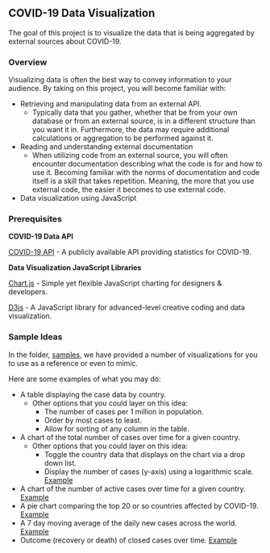 
## COVID-19 Data Visualization

The goal of this project is to visualize the data that is being aggregated by external sources about COVID-19.


### Overview

Visualizing data is often the best way to convey information to your audience. By taking on this project, you will become familiar with:

- Retrieving and manipulating data from an external API.
	- Typically data that you gather, whether that be from your own database or from an external source, is in a different structure than you want it in. Furthermore, the data may require additional calculations or aggregation to be performed against it.
- Reading and understanding external documentation
	- When utilizing code from an external source, you will often encounter documentation describing what the code is for and how to use it. Becoming familiar with the norms of documentation and code itself is a skill that takes repetition. Meaning, the more that you use external code, the easier it becomes to use external code. 
- Data visualization using JavaScript
 
### Prerequisites

**COVID-19 Data API**

[COVID-19 API](https://documenter.getpostman.com/view/10808728/SzS8rjbc?version=latest) - A publicly available API providing statistics for COVID-19.

**Data Visualization JavaScript Libraries**

[Chart.js](https://www.chartjs.org/) - Simple yet flexible JavaScript charting for designers & developers.

[D3js](https://d3js.org/) - A JavaScript library for advanced-level creative coding and data visualization.


### Sample Ideas
In the folder, [samples](samples), we have provided a number of visualizations for you to use as a reference or even to mimic.

Here are some examples of what you may do:

- A table displaying the case data by country.
	- Other options that you could layer on this idea:
		- The number of cases per 1 million in population.
		- Order by most cases to least.
		- Allow for sorting of any column in the table.
- A chart of the total number of cases over time for a given country.
	- Other options that you could layer on this idea:
		- Toggle the country data that displays on the chart via a drop down list.
		- Display the number of cases (y-axis) using a logarithmic scale. [Example](samples/total-cases-usa-logarithmic.png)
- A chart of the number of active cases over time for a given country. [Example](samples/active-cases.png)
- A pie chart comparing the top 20 or so countries affected by COVID-19. [Example](samples/case-distribution.png)
- A 7 day moving average of the daily new cases across the world. [Example](samples/7-day-average-new-cases.png)
- Outcome (recovery or death) of closed cases over time. [Example](samples/outcome-closed-cases.png)